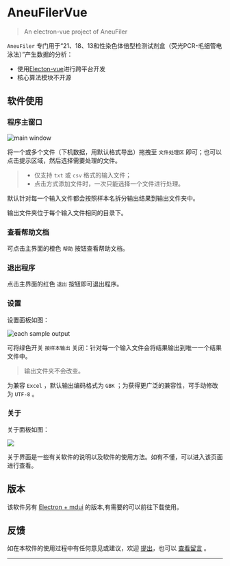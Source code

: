 <!--
 * @Author: Letmeouted
 * @Email: 1002726239@qq.com
 * @FilePath: \AneuFilerVue\README.md
-->
# AneuFilerVue

> An electron-vue project of AneuFiler

`AneuFiler` 专门用于“21、18、13和性染色体倍型检测试剂盒（荧光PCR-毛细管电泳法）”产生数据的分析：

- 使用[Electon-vue](https://simulatedgreg.gitbooks.io/electron-vue/content/cn/)进行跨平台开发
- 核心算法模块不开源
## 软件使用

### 程序主窗口

![main window](https://cdn.jsdelivr.net/gh/Letmeouted/PicGO/Pic/Snipaste_2021-02-01_12-10-23.png)

将一个或多个文件（下机数据，用默认格式导出）拖拽至 `文件处理区` 即可；也可以点击提示区域，然后选择需要处理的文件。

> - 仅支持 `txt` 或 `csv` 格式的输入文件；
> - 点击方式添加文件时，一次只能选择一个文件进行处理。

默认针对每一个输入文件都会按照样本名拆分输出结果到输出文件夹中。

输出文件夹位于每个输入文件相同的目录下。

### 查看帮助文档

可点击主界面的橙色 `帮助` 按钮查看帮助文档。

### 退出程序

点击主界面的红色 `退出` 按钮即可退出程序。

### 设置

设置面板如图：

![each sample output](https://cdn.jsdelivr.net/gh/Letmeouted/PicGO/Pic/Snipaste_2021-02-01_12-14-26.png)

可将绿色开关 `按样本输出` 关闭：针对每一个输入文件会将结果输出到唯一一个结果文件中。

> 输出文件夹不会改变。

为兼容 `Excel` ，默认输出编码格式为 `GBK` ；为获得更广泛的兼容性，可手动修改为 `UTF-8` 。

### 关于
关于面板如图：

![](https://cdn.jsdelivr.net/gh/Letmeouted/PicGO/Pic/Snipaste_2021-02-01_12-19-18.png)

关于界面是一些有关软件的说明以及软件的使用方法。如有不懂，可以进入该页面进行查看。

## 版本

该软件另有 [Electron + mdui](https://github.com/NTLx/AneuFiler) 的版本,有需要的可以前往下载使用。
## 反馈

如在本软件的使用过程中有任何意见或建议，欢迎 [提出](https://github.com/NTLx/AneuFiler/issues/new/choose)，也可以 [查看留言](https://github.com/NTLx/AneuFiler/issues) 。

---

